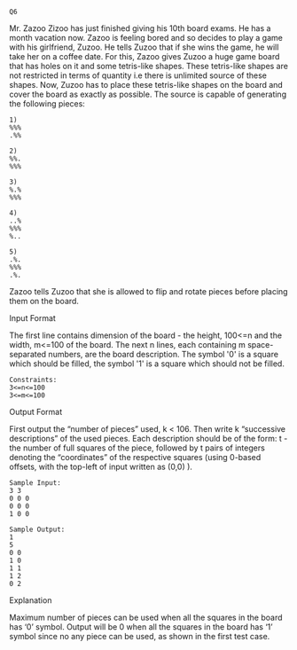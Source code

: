 
```
Q6
```

Mr. Zazoo Zizoo has just finished giving his 10th board exams. He has a month vacation now. Zazoo is feeling bored and so decides to play a game with his girlfriend, Zuzoo. He tells Zuzoo that if she wins the game, he will take her on a coffee date. For this, Zazoo gives Zuzoo a huge game board that has holes on it and some 	tetris-like shapes. These tetris-like shapes are not restricted in terms of quantity i.e there is unlimited source of these shapes. Now, Zuzoo has to place these tetris-like shapes on the board and cover the board as exactly as possible. The source is capable of generating the following pieces:
```
1)
%%%
.%%

2)
%%.
%%%

3)
%.%
%%%

4)
..%
%%%
%..

5)
.%.
%%%
.%.

```

Zazoo tells Zuzoo that she is allowed to flip and rotate pieces before placing them on the board.

Input Format

The first line contains dimension of the board - the height, 100<=n and the width, m<=100 of the board. The next n lines, each containing m space-separated numbers, are the board description. The symbol '0' is a square which should be filled, the symbol '1' is a square which should not be filled.

```
Constraints:
3<=n<=100
3<=m<=100

```

Output Format

First output the “number of pieces” used, k < 106. Then write k “successive descriptions” of the used pieces. Each description should be of the form: t - the number of full squares of the piece, followed by t pairs of integers denoting the “coordinates” of the respective squares (using 0-based offsets, with the top-left of input written as (0,0) ).

```
Sample Input:
3 3
0 0 0
0 0 0
1 0 0

```
```
Sample Output:
1
5
0 0
1 0
1 1
1 2
0 2

```

Explanation

Maximum number of pieces can be used when all the squares in the board has ‘0’ symbol.
Output will be 0 when all the squares in the board has ‘1’ symbol since no any piece can be used, as shown in the first test case.

